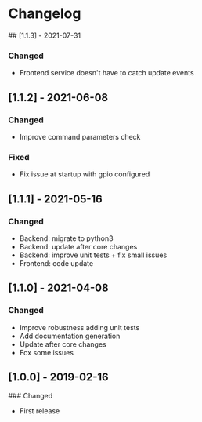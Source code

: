 # Changelog

## [1.1.3] - 2021-07-31

### Changed
* Frontend service doesn't have to catch update events

## [1.1.2] - 2021-06-08

### Changed
* Improve command parameters check

### Fixed
* Fix issue at startup with gpio configured

## [1.1.1] - 2021-05-16

### Changed
* Backend: migrate to python3
* Backend: update after core changes
* Backend: improve unit tests + fix small issues
* Frontend: code update

## [1.1.0] - 2021-04-08

### Changed
* Improve robustness adding unit tests
* Add documentation generation
* Update after core changes
* Fox some issues

## [1.0.0] - 2019-02-16

### Changed
* First release

